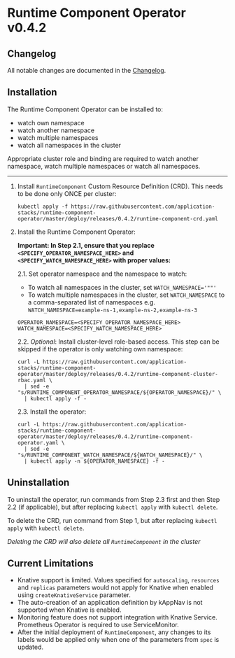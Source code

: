 # Runtime Component Operator v0.4.2

## Changelog

All notable changes are documented in the [Changelog](/CHANGELOG.md#0.4.2).

## Installation

The Runtime Component Operator can be installed to:

- watch own namespace
- watch another namespace
- watch multiple namespaces
- watch all namespaces in the cluster

Appropriate cluster role and binding are required to watch another namespace, watch multiple namespaces or watch all namespaces.

---

1. Install `RuntimeComponent` Custom Resource Definition (CRD). This needs to be done only ONCE per cluster:

    ```console
    kubectl apply -f https://raw.githubusercontent.com/application-stacks/runtime-component-operator/master/deploy/releases/0.4.2/runtime-component-crd.yaml
    ```

2. Install the Runtime Component Operator:

    **Important: In Step 2.1, ensure that you replace  `<SPECIFY_OPERATOR_NAMESPACE_HERE>` and `<SPECIFY_WATCH_NAMESPACE_HERE>` with proper values:**

    2.1. Set operator namespace and the namespace to watch:

    - To watch all namespaces in the cluster, set `WATCH_NAMESPACE='""'`
    - To watch multiple namespaces in the cluster, set `WATCH_NAMESPACE` to a comma-separated list of namespaces e.g. `WATCH_NAMESPACE=example-ns-1,example-ns-2,example-ns-3`

    ```console
    OPERATOR_NAMESPACE=<SPECIFY_OPERATOR_NAMESPACE_HERE>
    WATCH_NAMESPACE=<SPECIFY_WATCH_NAMESPACE_HERE>
    ```

    2.2. _Optional_: Install cluster-level role-based access. This step can be skipped if the operator is only watching own namespace:
  
    ```console
    curl -L https://raw.githubusercontent.com/application-stacks/runtime-component-operator/master/deploy/releases/0.4.2/runtime-component-cluster-rbac.yaml \
      | sed -e "s/RUNTIME_COMPONENT_OPERATOR_NAMESPACE/${OPERATOR_NAMESPACE}/" \
      | kubectl apply -f -
    ```

    2.3. Install the operator:

    ```console
    curl -L https://raw.githubusercontent.com/application-stacks/runtime-component-operator/master/deploy/releases/0.4.2/runtime-component-operator.yaml \
      | sed -e "s/RUNTIME_COMPONENT_WATCH_NAMESPACE/${WATCH_NAMESPACE}/" \
      | kubectl apply -n ${OPERATOR_NAMESPACE} -f -
    ```

## Uninstallation

To uninstall the operator, run commands from Step 2.3 first and then Step 2.2 (if applicable), but after replacing `kubectl apply` with `kubectl delete`.

To delete the CRD, run command from Step 1, but after replacing `kubectl apply` with `kubectl delete`.

_Deleting the CRD will also delete all `RuntimeComponent` in the cluster_

## Current Limitations

- Knative support is limited. Values specified for `autoscaling`, `resources` and `replicas` parameters would not apply for Knative when enabled using `createKnativeService` parameter.
- The auto-creation of an application definition by kAppNav is not supported when Knative is enabled.
- Monitoring feature does not support integration with Knative Service. Prometheus Operator is required to use ServiceMonitor.
- After the initial deployment of `RuntimeComponent`, any changes to its labels would be applied only when one of the parameters from `spec` is updated.